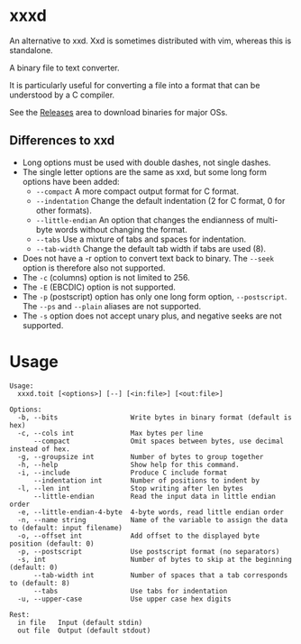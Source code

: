 # xxxd
An alternative to xxd.  Xxd is sometimes distributed with vim, whereas this is standalone.

A binary file to text converter.

It is particularly useful for converting a file into a format that can be understood
by a C compiler.

See the [Releases](releases/) area to download binaries for major OSs.

## Differences to xxd

* Long options must be used with double dashes, not single dashes.
* The single letter options are the same as xxd, but some long form options have been added:
    * `--compact` A more compact output format for C format.
    * `--indentation` Change the default indentation (2 for C format, 0 for other formats).
    * `--little-endian` An option that changes the endianness of multi-byte words without changing the format.
    * `--tabs` Use a mixture of tabs and spaces for indentation.
    * `--tab-width` Change the default tab width if tabs are used (8).
* Does not have a -r option to convert text back to binary. The `--seek` option is therefore also not supported.
* The `-c` (columns) option is not limited to 256.
* The `-E` (EBCDIC) option is not supported.
* The `-p` (postscript) option has only one long form option, `--postscript`.  The `--ps` and `--plain` aliases are not supported.
* The `-s` option does not accept unary plus, and negative seeks are not supported.

# Usage

```
Usage:
  xxxd.toit [<options>] [--] [<in:file>] [<out:file>]

Options:
  -b, --bits                  Write bytes in binary format (default is hex)
  -c, --cols int              Max bytes per line
      --compact               Omit spaces between bytes, use decimal instead of hex.
  -g, --groupsize int         Number of bytes to group together
  -h, --help                  Show help for this command.
  -i, --include               Produce C include format
      --indentation int       Number of positions to indent by
  -l, --len int               Stop writing after len bytes
      --little-endian         Read the input data in little endian order
  -e, --little-endian-4-byte  4-byte words, read little endian order
  -n, --name string           Name of the variable to assign the data to (default: input filename)
  -o, --offset int            Add offset to the displayed byte position (default: 0)
  -p, --postscript            Use postscript format (no separators)
  -s, int                     Number of bytes to skip at the beginning (default: 0)
      --tab-width int         Number of spaces that a tab corresponds to (default: 8)
      --tabs                  Use tabs for indentation
  -u, --upper-case            Use upper case hex digits

Rest:
  in file   Input (default stdin)
  out file  Output (default stdout)
```
